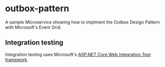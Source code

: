 # outbox-pattern
A sample Microservice showing how to implment the Outbox Design Pattern with Microsoft's Event Grid.

## Integration testing
Integration testing uses Microsoft's [ASP.NET Core Web Integration Test framework](https://docs.microsoft.com/en-us/aspnet/core/test/integration-tests?view=aspnetcore-5.0).
